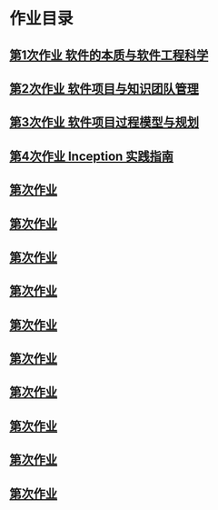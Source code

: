 # 作业目录
## [第1次作业 软件的本质与软件工程科学]()
## [第2次作业 软件项目与知识团队管理]()
## [第3次作业 软件项目过程模型与规划]()
## [第4次作业 Inception 实践指南]()
## [第次作业 ]()
## [第次作业 ]()
## [第次作业 ]()
## [第次作业 ]()
## [第次作业 ]()
## [第次作业 ]()
## [第次作业 ]()
## [第次作业 ]()
## [第次作业 ]()
## [第次作业 ]()
